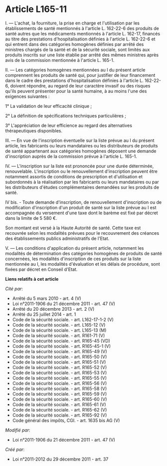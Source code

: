 # Article L165-11

I. ― L'achat, la fourniture, la prise en charge et l'utilisation par les établissements de santé mentionnés à l'article L.
162-22-6 des produits de santé autres que les médicaments mentionnés à l'article L. 162-17, financés au titre des prestations
d'hospitalisation définies à l'article L. 162-22-6 et qui entrent dans des catégories homogènes définies par arrêté des
ministres chargés de la santé et de la sécurité sociale, sont limités aux produits inscrits sur une liste établie par arrêté
des mêmes ministres après avis de la commission mentionnée à l'article L. 165-1.

II. ― Les catégories homogènes mentionnées au I du présent article comprennent les produits de santé qui, pour justifier de
leur financement dans le cadre des prestations d'hospitalisation définies à l'article L. 162-22-6, doivent répondre, au
regard de leur caractère invasif ou des risques qu'ils peuvent présenter pour la santé humaine, à au moins l'une des
exigences suivantes :

1° La validation de leur efficacité clinique ;

2° La définition de spécifications techniques particulières ;

3° L'appréciation de leur efficience au regard des alternatives thérapeutiques disponibles.

III. ― En vue de l'inscription éventuelle sur la liste prévue au I du présent article, les fabricants ou leurs mandataires ou
les distributeurs de produits de santé appartenant aux catégories homogènes déposent une demande d'inscription auprès de la
commission prévue à l'article L. 165-1.

IV. ― L'inscription sur la liste est prononcée pour une durée déterminée, renouvelable. L'inscription ou le renouvellement
d'inscription peuvent être notamment assortis de conditions de prescription et d'utilisation et subordonnés à la réalisation
par les fabricants ou leurs mandataires ou par les distributeurs d'études complémentaires demandées sur les produits de
santé.

IV bis. - Toute demande d'inscription, de renouvellement d'inscription ou de modification d'inscription d'un produit de santé
sur la liste prévue au I est accompagnée du versement d'une taxe dont le barème est fixé par décret dans la limite de 5 580
€.

Son montant est versé à la Haute Autorité de santé. Cette taxe est recouvrée selon les modalités prévues pour le recouvrement
des créances des établissements publics administratifs de l'Etat. 

V. ― Les conditions d'application du présent article, notamment les modalités de détermination des catégories homogènes de
produits de santé concernées, les modalités d'inscription de ces produits sur la liste mentionnée au I, les modalités
d'évaluation et les délais de procédure, sont fixées par décret en Conseil d'Etat.

**Liens relatifs à cet article**

_Cité par_:

  - Arrêté du 5 mars 2010 - art. 4 (V)
  - Loi n°2011-1906 du 21 décembre 2011 - art. 47 (V)
  - Arrêté du 20 décembre 2013 - art. 2 (V)
  - Arrêté du 25 juillet 2014 - art. 1
  - Code de la sécurité sociale. - art. L162-17-1-2 (V)
  - Code de la sécurité sociale. - art. L165-12 (V)
  - Code de la sécurité sociale. - art. L165-13 (M)
  - Code de la sécurité sociale. - art. R161-71 (V)
  - Code de la sécurité sociale. - art. R165-45 (VD)
  - Code de la sécurité sociale. - art. R165-45-1 (V)
  - Code de la sécurité sociale. - art. R165-49 (V)
  - Code de la sécurité sociale. - art. R165-50 (V)
  - Code de la sécurité sociale. - art. R165-51 (V)
  - Code de la sécurité sociale. - art. R165-52 (V)
  - Code de la sécurité sociale. - art. R165-53 (V)
  - Code de la sécurité sociale. - art. R165-55 (V)
  - Code de la sécurité sociale. - art. R165-56 (V)
  - Code de la sécurité sociale. - art. R165-58 (V)
  - Code de la sécurité sociale. - art. R165-59 (V)
  - Code de la sécurité sociale. - art. R165-60 (V)
  - Code de la sécurité sociale. - art. R165-61 (V)
  - Code de la sécurité sociale. - art. R165-62 (V)
  - Code de la sécurité sociale. - art. R165-92 (V)
  - Code général des impôts, CGI. - art. 1635 bis AG (V)

_Modifié par_:

  - Loi n°2011-1906 du 21 décembre 2011 - art. 47 (V)

_Créé par_:

  - Loi n°2011-2012 du 29 décembre 2011 - art. 37
